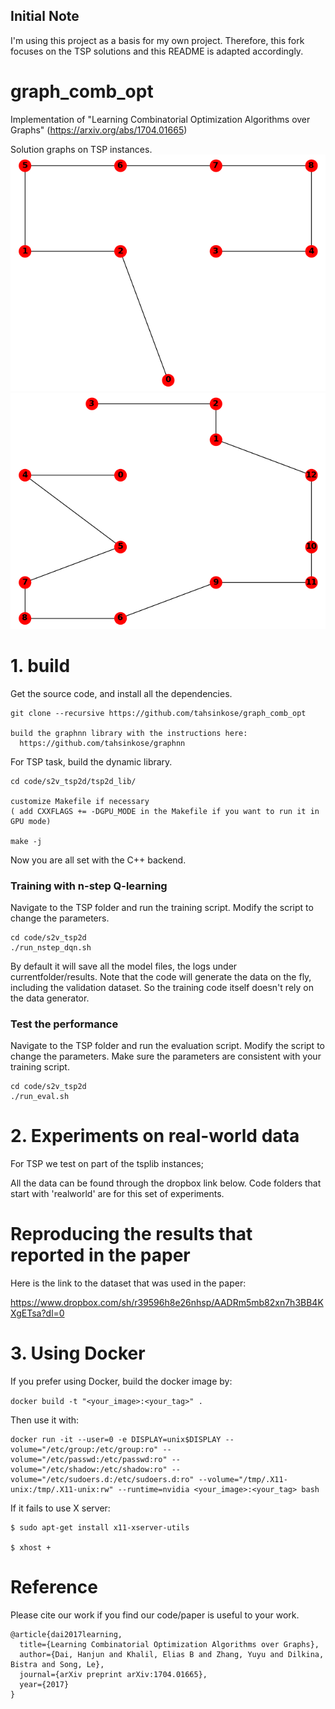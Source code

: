 ## Initial Note
I'm using this project as a basis for my own project. Therefore, this fork focuses on the TSP solutions and this README is adapted accordingly.

# graph_comb_opt 
Implementation of "Learning Combinatorial Optimization Algorithms over Graphs" (https://arxiv.org/abs/1704.01665)

Solution graphs on TSP instances.
![demo1](https://github.com/tahsinkose/graph_comb_opt/blob/master/visualize/sltn1.png)
![demo2](https://github.com/tahsinkose/graph_comb_opt/blob/master/visualize/sltn2.png)

# 1. build

Get the source code, and install all the dependencies. 

    git clone --recursive https://github.com/tahsinkose/graph_comb_opt
    
    build the graphnn library with the instructions here:
      https://github.com/tahsinkose/graphnn
    
For TSP task, build the dynamic library.

    cd code/s2v_tsp2d/tsp2d_lib/
    
    customize Makefile if necessary
    ( add CXXFLAGS += -DGPU_MODE in the Makefile if you want to run it in GPU mode)
    
    make -j
    
Now you are all set with the C++ backend. 

### Training with n-step Q-learning

Navigate to the TSP folder and run the training script. Modify the script to change the parameters. 

    cd code/s2v_tsp2d
    ./run_nstep_dqn.sh
    
By default it will save all the model files, the logs under currentfolder/results. Note that the code will generate the data on the fly, including the validation dataset. So the training code itself doesn't rely on the data generator. 

### Test the performance

Navigate to the TSP folder and run the evaluation script. Modify the script to change the parameters. Make sure the parameters are consistent with your training script. 

    cd code/s2v_tsp2d
    ./run_eval.sh

# 2. Experiments on real-world data

For TSP we test on part of the tsplib instances;

All the data can be found through the dropbox link below. Code folders that start with 'realworld' are for this set of experiments. 

# Reproducing the results that reported in the paper

Here is the link to the dataset that was used in the paper:

https://www.dropbox.com/sh/r39596h8e26nhsp/AADRm5mb82xn7h3BB4KXgETsa?dl=0

# 3. Using Docker
If you prefer using Docker, build the docker image by:

 `docker build -t "<your_image>:<your_tag>" .` 

Then use it with:

    docker run -it --user=0 -e DISPLAY=unix$DISPLAY --volume="/etc/group:/etc/group:ro" --volume="/etc/passwd:/etc/passwd:ro" --volume="/etc/shadow:/etc/shadow:ro" --volume="/etc/sudoers.d:/etc/sudoers.d:ro" --volume="/tmp/.X11-unix:/tmp/.X11-unix:rw" --runtime=nvidia <your_image>:<your_tag> bash

If it fails to use X server:

    $ sudo apt-get install x11-xserver-utils

    $ xhost +

# Reference

Please cite our work if you find our code/paper is useful to your work. 

    @article{dai2017learning,
      title={Learning Combinatorial Optimization Algorithms over Graphs},
      author={Dai, Hanjun and Khalil, Elias B and Zhang, Yuyu and Dilkina, Bistra and Song, Le},
      journal={arXiv preprint arXiv:1704.01665},
      year={2017}
    }
